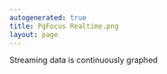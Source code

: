 ```yaml
---
autogenerated: true
title: PgFocus Realtime.png
layout: page
---
```


Streaming data is continuously graphed
